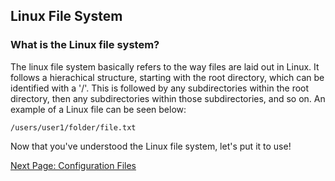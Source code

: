 ## Linux File System

### What is the Linux file system?

The linux file system basically refers to the way files are laid out in Linux. It follows a hierachical structure, starting with the root directory, which can be identified with a '/'. This is followed by any subdirectories within the root directory, then any subdirectories within those subdirectories, and so on. An example of a Linux file can be seen below:

```/users/user1/folder/file.txt```

Now that you've understood the Linux file system, let's put it to use!

[Next Page: Configuration Files](https://github.com/SiadA2/DevOps-Learning-Path/tree/main/Linux/Config-files)